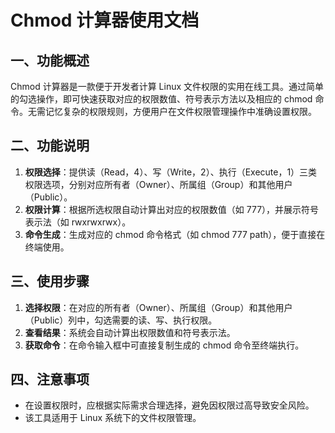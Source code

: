 # Chmod 计算器使用文档

## 一、功能概述

Chmod 计算器是一款便于开发者计算 Linux 文件权限的实用在线工具。通过简单的勾选操作，即可快速获取对应的权限数值、符号表示方法以及相应的 chmod 命令。无需记忆复杂的权限规则，方便用户在文件权限管理操作中准确设置权限。

## 二、功能说明

1. **权限选择**：提供读（Read，4）、写（Write，2）、执行（Execute，1）三类权限选项，分别对应所有者（Owner）、所属组（Group）和其他用户（Public）。
2. **权限计算**：根据所选权限自动计算出对应的权限数值（如 777），并展示符号表示法（如 rwxrwxrwx）。
3. **命令生成**：生成对应的 chmod 命令格式（如 chmod 777 path），便于直接在终端使用。

## 三、使用步骤

1. **选择权限**：在对应的所有者（Owner）、所属组（Group）和其他用户（Public）列中，勾选需要的读、写、执行权限。
2. **查看结果**：系统会自动计算出权限数值和符号表示法。
3. **获取命令**：在命令输入框中可直接复制生成的 chmod 命令至终端执行。

## 四、注意事项

- 在设置权限时，应根据实际需求合理选择，避免因权限过高导致安全风险。
- 该工具适用于 Linux 系统下的文件权限管理。